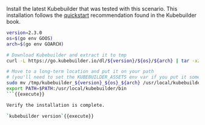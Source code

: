 Install the latest Kubebuilder that was tested with this scenario. This installation follows the [quickstart](https://book.kubebuilder.io/quick-start.html) recommendation found in the Kubebuilder book.

```bash
version=2.3.0
os=$(go env GOOS)
arch=$(go env GOARCH)

# Download Kubebuilder and extract it to tmp
curl -L https://go.kubebuilder.io/dl/${version}/${os}/${arch} | tar -xz -C /tmp/

# Move to a long-term location and put it on your path
# (you'll need to set the KUBEBUILDER_ASSETS env var if you put it somewhere else)
sudo mv /tmp/kubebuilder_${version}_${os}_${arch} /usr/local/kubebuilder
export PATH=$PATH:/usr/local/kubebuilder/bin
```{{execute}}

Verify the installation is complete.

`kubebuilder version`{{execute}}


